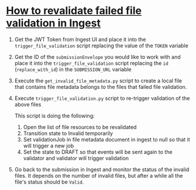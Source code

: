 # [How to revalidate failed file validation in Ingest](https://app.zenhub.com/workspaces/operations-5fa2d8f2df78bb000f7fb2b5/issues/ebi-ait/hca-ebi-wrangler-central/667)


1. Get the JWT Token from Ingest UI and place it into the `trigger_file_validation` script replacing the value of the `TOKEN` variable
2. Get the ID of the `submissionEnvelope` you would like to work with and place it into the `trigger_file_validation` script replacing the `id` (`replace_with_id`) in the `SUBMISSION_URL` variable
3. Execute the `get_invalid_file_metadata.py` script to create a local file that contains file metadata belongs to the files that failed file validation.
4. Execute `trigger_file_validation.py` script to re-trigger validation of the above files

   This script is doing the following:
   1. Open the list of file resources to be revalidated
   2. Transition state to Invalid temporarily
   3. Set validationJob in file metadata document in ingest to null so that it will trigger a new job
   4. Set the state to DRAFT so that events will be sent again to the validator and validator will trigger validation

5. Go back to the submission in Ingest and monitor the status of the invalid files. 
It depends on the number of invalid files, but after a while all the file's status should be `Valid`.
